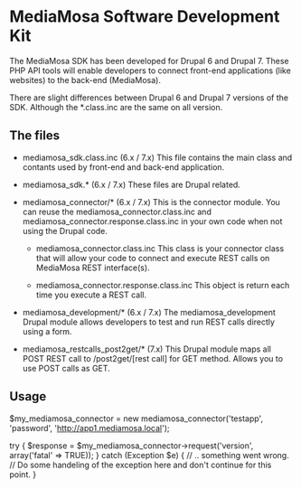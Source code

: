 MediaMosa Software Development Kit
==================================

The MediaMosa SDK has been developed for Drupal 6 and Drupal 7. These PHP API tools will enable developers to connect front-end applications (like websites) to the back-end (MediaMosa).

There are slight differences between Drupal 6 and Drupal 7 versions of the SDK. Although the *.class.inc are the same on all version.


The files
---------

- mediamosa_sdk.class.inc (6.x / 7.x)
  This file contains the main class and contants used by front-end and back-end application.

- mediamosa_sdk.* (6.x / 7.x)
  These files are Drupal related.

- mediamosa_connector/* (6.x / 7.x)
  This is the connector module. You can reuse the mediamosa_connector.class.inc and mediamosa_connector.response.class.inc in your own code when not using the Drupal code.

  - mediamosa_connector.class.inc
    This class is your connector class that will allow your code to connect and execute REST calls on MediaMosa REST interface(s).

  - mediamosa_connector.response.class.inc
    This object is return each time you execute a REST call.

- mediamosa_development/* (6.x / 7.x)
  The mediamosa_development Drupal module allows developers to test and run REST calls directly using a form.

- mediamosa_restcalls_post2get/* (7.x)
  This Drupal module maps all POST REST call to /post2get/[rest call] for GET method. Allows you to use POST calls as GET.


Usage
-----
$my_mediamosa_connector = new mediamosa_connector('testapp', 'password', 'http://app1.mediamosa.local');

try {
  $response = $my_mediamosa_connector->request('version', array('fatal' => TRUE)); 
}
catch (Exception $e) {
  // .. something went wrong.
  // Do some handeling of the exception here and don't continue for this point.
}

